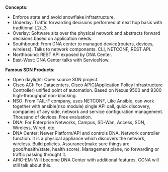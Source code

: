 **Concepts:**
* Enforce state and avoid snowflake infrastructure.
* Underlay: Traffic forwarding decisions performed at next hop basis with traditional L2/L3.
* Overlay: Software sits over the physical network and abstracts forward decisions based on application needs.
* Southbound: From DNA center to managed device(routers, devices, wireless). Talks to network components. CLI, NETCONF, REST API.
* Northbound: REST API exposed by DNA Center.
* East-West: DNA Center talks with ServiceNow.

**Famous SDN Products:**
* Open daylight: Open source SDN project.
* Cisco ACI: For Datacenters, Cisco APIC(Application Policy Infrastructure Controller) unified point of automation. Based on Nexus 9500 and 9300 high-throughput non-blocking.
* NSO: From TAIL-F company, uses NETCONF, Like Ansible, can work together with ansible(nso module) single API call, quick discovery, companies of any side, network and service configuration management. Thousand of devices. Free evaluation.
* DNA: For Enterprise Networks, Campus, SD-Wan, Access, SDN, Wireless, Wired, etc.
* DNA Center: Newer Platform/API and controls DNA. Network controller function. It is a physical appliance which discovers the network, wireless. Build policies. Assurance(make sure things are good/health/state, health score). Management plane, no forwarding or traffic passing throught it.
* APIC-EM: Will become DNA Center with additional features. CCNA will still talk about this.
